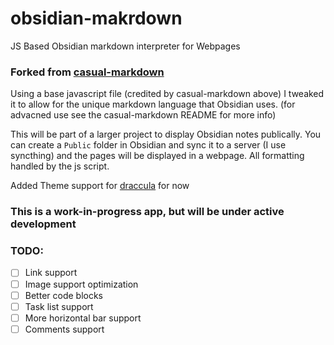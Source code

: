 # obsidian-makrdown
JS Based Obsidian markdown interpreter for Webpages

### Forked from [casual-markdown](https://github.com/casualwriter/casual-markdown)

Using a base javascript file (credited by casual-markdown above) I tweaked it to allow for the unique markdown language that Obsidian uses. 
(for advacned use see the casual-markdown README for more info)

This will be part of a larger project to display Obsidian notes publically. You can create a `Public` folder in Obsidian and sync it to a server (I use syncthing) and the pages will be displayed in a webpage. 
All formatting handled by the js script.

Added Theme support for [draccula](https://draculatheme.com/) for now

### This is a work-in-progress app, but will be under active development

### TODO:
- [ ] Link support
- [ ] Image support optimization
- [ ] Better code blocks
- [ ] Task list support
- [ ] More horizontal bar support
- [ ] Comments support
